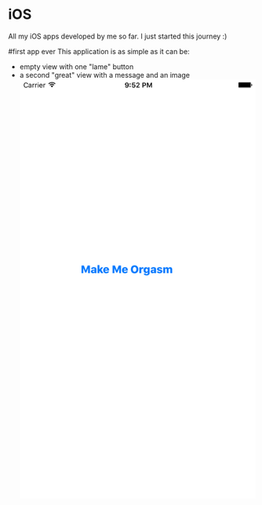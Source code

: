 # iOS

All my iOS apps developed by me so far. I just started this journey :) 

#first app ever
This application is as simple as it can be:
- empty view with one "lame" button
- a second "great" view with a message and an image
![alt text](https://github.com/flashjpr/iOS/blob/master/Previews/firstApp_1.png "initial view")

